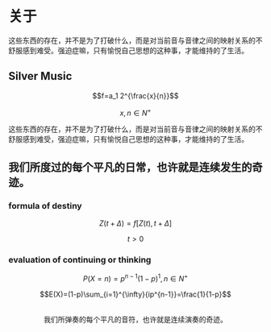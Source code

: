 # 关于

这些东西的存在，并不是为了打破什么，而是对当前音与音律之间的映射关系的不舒服感到难受。强迫症嘛，只有愉悦自己思想的这种事，才能维持的了生活。
## Silver Music

$$f=a_1 2^{\frac{x}{n}}$$

$$x,n\in{N^{+}}$$

这些东西的存在，并不是为了打破什么，而是对当前音与音律之间的映射关系的不舒服感到难受，强迫症嘛，只有愉悦自己思想的这种事，才能维持的了生活。

## 我们所度过的每个平凡的日常，也许就是连续发生的奇迹。
### formula of destiny 

$$Z(t+\Delta)=f[Z(t),t+\Delta]$$

$$t\gt{0}$$


### evaluation of continuing or thinking

$$P(X=n)=p^{n-1}(1-p)^{1},n\in N^{+}$$

$$E(X)=(1-p)\sum_{i=1}^{\infty}{ip^{n-1}}=\frac{1}{1-p}$$

<br/>
<center class="footer">我们所弹奏的每个平凡的音符，也许就是连续演奏的奇迹。</center >